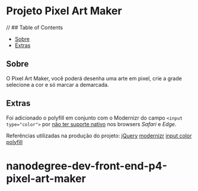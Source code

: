 # Projeto Pixel Art Maker

// ## Table of Contents

* [Sobre](#Sobre)
* [Extras](#Extras)

## Sobre

O Pixel Art Maker, você poderá desenha uma arte em pixel, crie a grade selecione a cor e só marcar a demarcada.


## Extras

Foi adicionado o polyfill em conjunto com o Modernizr do campo `<input type="color">` por [não ter suporte nativo](https://caniuse.com/#search=color) nos browsers *Safari* e *Edge*.

Referências utilizadas na produção do projeto:
[jQuery](https://jquery.com/)
[modernizr](https://modernizr.com/)
[input color polyfill](https://github.com/jonstipe/color-polyfill)

# nanodegree-dev-front-end-p4-pixel-art-maker
